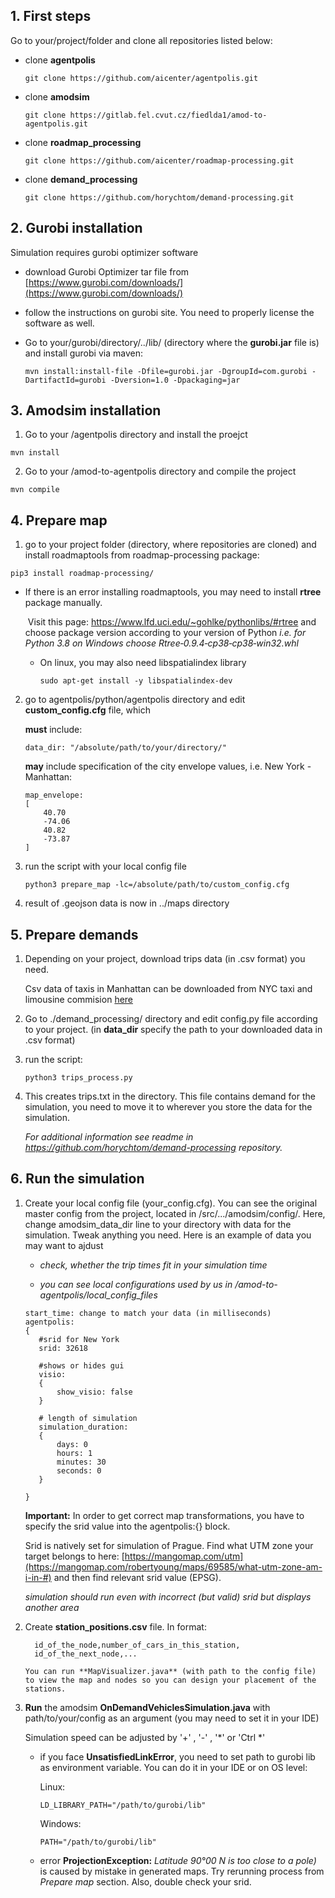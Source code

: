 ## 1. First steps

Go to your/project/folder and  clone all repositories listed below:

 - clone **agentpolis**

	```commandline
	git clone https://github.com/aicenter/agentpolis.git
	```

 - clone **amodsim**

	```commandline
	git clone https://gitlab.fel.cvut.cz/fiedlda1/amod-to-agentpolis.git
	```

 - clone **roadmap_processing**

	```commandline
	git clone https://github.com/aicenter/roadmap-processing.git
	```
- clone **demand_processing**

	```commandline
	git clone https://github.com/horychtom/demand-processing.git
	```
## **2. Gurobi installation**
Simulation requires gurobi optimizer software
- download Gurobi Optimizer tar file from [https://www.gurobi.com/downloads/](https://www.gurobi.com/downloads/)

- follow the instructions on gurobi site. You need to properly license the software as well.
	
- Go to your/gurobi/directory/../lib/ (directory where the **gurobi.jar** file is) and install gurobi via maven:

  ```
  mvn install:install-file -Dfile=gurobi.jar -DgroupId=com.gurobi -DartifactId=gurobi -Dversion=1.0 -Dpackaging=jar
  ```

## **3. Amodsim installation**

1. Go to your /agentpolis directory and install the proejct

  ```
  mvn install
  ```

2. Go to your /amod-to-agentpolis directory and compile the project
  ```
  mvn compile
  ```

## 4. Prepare map
1. go to your project folder (directory, where repositories are cloned) and install roadmaptools from roadmap-processing package:

  ```commandline
  pip3 install roadmap-processing/
  ```

  - If there is an error installing roadmaptools, you may need to install **rtree** package manually.

    ​	Visit this page: https://www.lfd.uci.edu/~gohlke/pythonlibs/#rtree and choose package version according to your version of Python  *i.e. for Python 3.8 on Windows choose Rtree‑0.9.4‑cp38‑cp38‑win32.whl* 

    - On linux, you may also need libspatialindex library

      ```
      sudo apt-get install -y libspatialindex-dev
      ```

2. go to  agentpolis/python/agentpolis directory and edit **custom_config.cfg** file, which

    **must** include:

    ``` commandline
    data_dir: "/absolute/path/to/your/directory/"
    ```
    **may** include specification of the city envelope values, i.e. New York - Manhattan:

    ```commandline
    map_envelope:
    [
        40.70
        -74.06
        40.82
        -73.87
    ]
    ```

 3. run the script with your local config file	

    ```
    python3 prepare_map -lc=/absolute/path/to/custom_config.cfg
    ```

4. result of .geojson data is now in ../maps directory


## 5. Prepare demands
1. Depending on your project, download trips data (in .csv format) you need. 

   Csv data of taxis in Manhattan can be downloaded from NYC taxi and limousine commision [here](https://www1.nyc.gov/site/tlc/about/tlc-trip-record-data.page)

   

2. Go to ./demand_processing/ directory and edit config.py file according to your project.
   (in **data_dir** specify the path to your downloaded data in .csv format)

3. run the script:

   ```
   python3 trips_process.py
   ```

4. This creates trips.txt in the directory. This file contains demand for the simulation, you need to move it to wherever you store the data for the simulation.

   *For additional information see readme in https://github.com/horychtom/demand-processing repository.*


## 6. Run the simulation

1. Create your local config file (your_config.cfg). You can see the original master config from the project, located in /src/.../amodsim/config/. Here, change amodsim_data_dir line to your directory with data for the simulation. Tweak anything you need. Here is an example of data you may want to ajdust

     * *check, whether the trip times fit in your simulation time* 

     * *you can see local configurations used by us in /amod-to-agentpolis/local_config_files*

     ```
     start_time: change to match your data (in milliseconds)
     agentpolis:
     {
     	#srid for New York
     	srid: 32618
     
     	#shows or hides gui
     	visio:
     	{
     		show_visio: false
     	}
     	
     	# length of simulation
     	simulation_duration:
     	{
     		days: 0
     		hours: 1
     		minutes: 30
     		seconds: 0
     	}
     
     }
     ```

     **Important:** In order to get correct map transformations, you have to specify the srid value into the agentpolis:{} block. 

     Srid is natively set for simulation of Prague. Find what UTM zone your target belongs to  here: [https://mangomap.com/utm](https://mangomap.com/robertyoung/maps/69585/what-utm-zone-am-i-in-#)
     and then find relevant srid value (EPSG).

     *simulation should run even with incorrect (but valid) srid but displays another area*

     

2. Create **station_positions.csv**  file.  In format:
     ```
       id_of_the_node,number_of_cars_in_this_station,
       id_of_the_next_node,...
     ```
       You can run **MapVisualizer.java** (with path to the config file) to view the map and nodes so you can design your placement of the stations.

3. **Run** the amodsim **OnDemandVehiclesSimulation.java**  with path/to/your/config as an argument (you may need to set it in your IDE)

   Simulation speed can be adjusted by '+' , '-' , '*' or 'Ctrl *'

   - if you face **UnsatisfiedLinkError**, you need to set path to gurobi lib as environment variable.  You can do it in your IDE or on OS level:

     Linux:

     ```
     LD_LIBRARY_PATH="/path/to/gurobi/lib"
     ```

     Windows:

     ```
     PATH="/path/to/gurobi/lib"
     ```

   - error **ProjectionException:** *Latitude 90°00 N is too close to a pole)* is caused by mistake in generated maps. Try  rerunning process from *Prepare map* section. Also, double check your srid.
